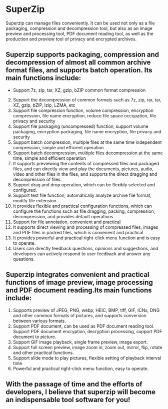 # SuperZip
Superzip can manage files conveniently. It can be used not only as a file packaging, compression and decompression tool, but also as an image preview and processing tool, PDF document reading tool, as well as the production and preview tool of privacy and encrypted archives.


## Superzip supports packaging, compression and decompression of almost all common archive format files, and supports batch operation. Its main functions include:
* Support 7z, zip, tar, XZ, gzip, bZIP common format compression
2. Support the decompression of common formats such as 7z, zip, rar, tar, XZ, gzip, bZIP, lzip, LZMA, etc
3. Support file compression function, volume compression, encryption compression, file name encryption, reduce file space occupation, file privacy and security
4. Support file packaging (uncompressed) function, support volume packaging, encryption packaging, file name encryption, file privacy and security
5. Support batch compression, multiple files at the same time independent compression, simple and efficient operation
6. Support batch decompression, multiple files decompression at the same time, simple and efficient operation
7. It supports previewing the contents of compressed files and packaged files, and can directly view and play the documents, pictures, audio, video and other files in the files, and supports the direct dragging and decompression of files.
8. Support drag and drop operation, which can be flexibly selected and configured.
9. Support test file function, automatically analyze archive file format, modify file extension.
10. It provides flexible and practical configuration functions, which can configure the functions such as file dragging, packing, compression, decompression, and provides default operations.
11. Support for file annotation, convenient and practical
12. It supports direct viewing and processing of compressed files, images and PDF files in packed files, which is convenient and practical
13. It provides powerful and practical right-click menu function and is easy to operate.
14. Users can directly feedback questions, opinions and suggestions, and developers can actively respond to user feedback and answer any questions.


## Superzip integrates convenient and practical functions of image preview, image processing and PDF document reading.Its main functions include:
1. Supports preview of JPEG, PNG, webp, HEIC, BMP, tiff, GIF, ICNs, DNG and other common formats of pictures, and supports conversion between various formats.
2. Support PDF document, can be used as PDF document reading tool. Support PDF document encryption, decryption processing, support PDF document to picture.
3. Support GIF image playback, single frame preview, image export.
4. Support full screen preview, image zoom in, zoom out, mirror, flip, rotate and other practical functions.
5. Support slide mode to play pictures, flexible setting of playback interval time
6. Powerful and practical right-click menu function, easy to operate.

## With the passage of time and the efforts of developers, I believe that superzip will become an indispensable tool software for you!
